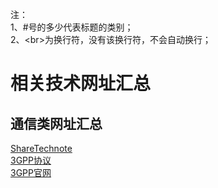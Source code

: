 注：<br>
1、\#号的多少代表标题的类别；<br>
2、\<br>为换行符，没有该换行符，不会自动换行；<br>
# 相关技术网址汇总
## 通信类网址汇总
[ShareTechnote](http://www.sharetechnote.com)<br>
[3GPP协议](http://www.3GPP.org/ftp/Specs/archive/)<br>
[3GPP官网](http://www.3gpp.org/)<br>

